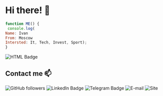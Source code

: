 # Hi there! :wave:

```javascript
function ME() {
 console.log(
Name: Ivan
From: Moscow
Intersted: It, Tech, Invest, Sport);
}
```
![HTML Badge](https://img.shields.io/badge/Know-HTML-yellow)


## Contact me :mailbox:

![GitHub followers](https://img.shields.io/github/followers/IvanK0405?label=Follow%20me&style=social)
![LinkedIn Badge](https://img.shields.io/badge/LinkedIn-Follow-blue)
![Telegram Badge](https://img.shields.io/badge/Telegram-%40idkozlov-blue)
![E-mail](https://img.shields.io/badge/Email-dd-blue)
![Site](https://img.shields.io/badge/idkozlov.ru-in%20progress...-9cf)


